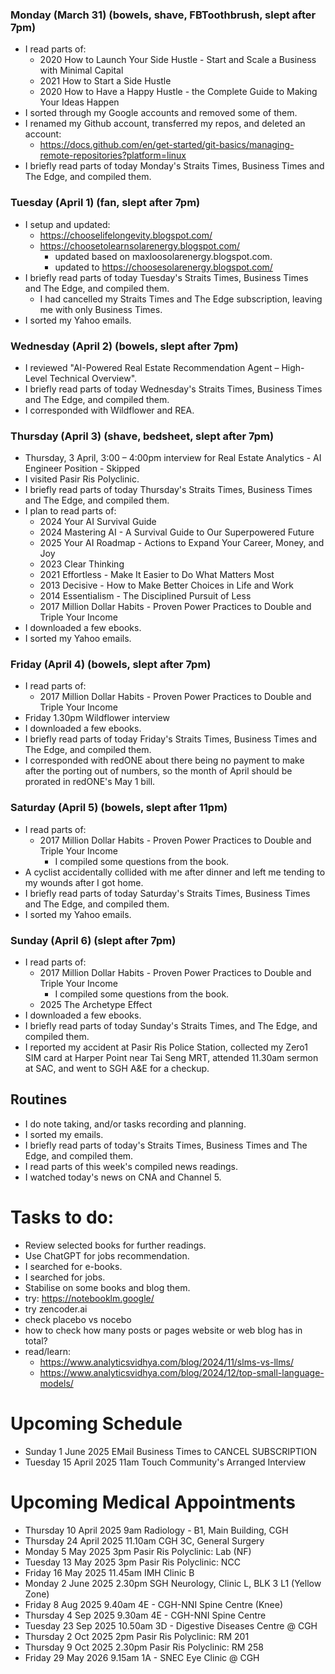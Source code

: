 ### Monday (March 31) (bowels, shave, FBToothbrush, slept after 7pm)
- I read parts of:
    - 2020 How to Launch Your Side Hustle - Start and Scale a Business with Minimal Capital
    - 2021 How to Start a Side Hustle
    - 2020 How to Have a Happy Hustle - the Complete Guide to Making Your Ideas Happen
- I sorted through my Google accounts and removed some of them.
- I renamed my Github account, transferred my repos, and deleted an account:
    - https://docs.github.com/en/get-started/git-basics/managing-remote-repositories?platform=linux
- I briefly read parts of today Monday's Straits Times, Business Times and The Edge, and compiled them.

### Tuesday (April 1) (fan, slept after 7pm)
- I setup and updated:
    - https://chooselifelongevity.blogspot.com/
    - https://choosetolearnsolarenergy.blogspot.com/
        - updated based on maxloosolarenergy.blogspot.com.
        - updated to https://choosesolarenergy.blogspot.com/
- I briefly read parts of today Tuesday's Straits Times, Business Times and The Edge, and compiled them.
    - I had cancelled my Straits Times and The Edge subscription, leaving me with only Business Times.
- I sorted my Yahoo emails.

### Wednesday (April 2) (bowels, slept after 7pm)
- I reviewed "AI-Powered Real Estate Recommendation Agent – High-Level Technical Overview".
- I briefly read parts of today Wednesday's Straits Times, Business Times and The Edge, and compiled them.
- I corresponded with Wildflower and REA.

### Thursday (April 3) (shave, bedsheet, slept after 7pm)
- Thursday, 3 April, 3:00 – 4:00pm interview for Real Estate Analytics - AI Engineer Position - Skipped 
- I visited Pasir Ris Polyclinic.
- I briefly read parts of today Thursday's Straits Times, Business Times and The Edge, and compiled them.
- I plan to read parts of:
    - 2024 Your AI Survival Guide
    - 2024 Mastering AI - A Survival Guide to Our Superpowered Future
    - 2025 Your AI Roadmap - Actions to Expand Your Career, Money, and Joy
    - 2023 Clear Thinking
    - 2021 Effortless - Make It Easier to Do What Matters Most
    - 2013 Decisive - How to Make Better Choices in Life and Work
    - 2014 Essentialism - The Disciplined Pursuit of Less
    - 2017 Million Dollar Habits - Proven Power Practices to Double and Triple Your Income
- I downloaded a few ebooks.
- I sorted my Yahoo emails.

### Friday (April 4) (bowels, slept after 7pm)
- I read parts of:
    - 2017 Million Dollar Habits - Proven Power Practices to Double and Triple Your Income
- Friday 1.30pm Wildflower interview
- I downloaded a few ebooks.
- I briefly read parts of today Friday's Straits Times, Business Times and The Edge, and compiled them.
- I corresponded with redONE about there being no payment to make after the porting out of numbers, so the month of April should be prorated in redONE's May 1 bill.

### Saturday (April 5) (bowels, slept after 11pm)
- I read parts of:
    - 2017 Million Dollar Habits - Proven Power Practices to Double and Triple Your Income
        - I compiled some questions from the book.
- A cyclist accidentally collided with me after dinner and left me tending to my wounds after I got home.
- I briefly read parts of today Saturday's Straits Times, Business Times and The Edge, and compiled them.
- I sorted my Yahoo emails.

### Sunday (April 6) (slept after 7pm)
- I read parts of:
    - 2017 Million Dollar Habits - Proven Power Practices to Double and Triple Your Income
        - I compiled some questions from the book.
    - 2025 The Archetype Effect
- I downloaded a few ebooks.
- I briefly read parts of today Sunday's Straits Times, and The Edge, and compiled them.
- I reported my accident at Pasir Ris Police Station, collected my Zero1 SIM card at Harper Point near Tai Seng MRT, attended 11.30am sermon at SAC, and went to SGH A&E for a checkup.



## Routines
- I do note taking, and/or tasks recording and planning.
- I sorted my emails.
- I briefly read parts of today's Straits Times, Business Times and The Edge, and compiled them.
- I read parts of this week's compiled news readings.
- I watched today's news on CNA and Channel 5.

# Tasks to do:
- Review selected books for further readings.
- Use ChatGPT for jobs recommendation.
- I searched for e-books.
- I searched for jobs.
- Stabilise on some books and blog them.
- try: https://notebooklm.google/
- try zencoder.ai
- check placebo vs nocebo
- how to check how many posts or pages website or web blog has in total?
- read/learn:
    - https://www.analyticsvidhya.com/blog/2024/11/slms-vs-llms/
    - https://www.analyticsvidhya.com/blog/2024/12/top-small-language-models/

# Upcoming Schedule
- Sunday 1 June 2025 EMail Business Times to CANCEL SUBSCRIPTION
- Tuesday 15 April 2025 11am Touch Community's Arranged Interview

# Upcoming Medical Appointments
- Thursday 10 April 2025 9am Radiology - B1, Main Building, CGH
- Thursday 24 April 2025 11.10am CGH 3C, General Surgery
- Monday 5 May 2025 3pm Pasir Ris Polyclinic: Lab (NF)
- Tuesday 13 May 2025 3pm Pasir Ris Polyclinic: NCC
- Friday 16 May 2025 11.45am IMH Clinic B
- Monday 2 June 2025 2.30pm SGH Neurology, Clinic L, BLK 3 L1 (Yellow Zone)
- Friday 8 Aug 2025 9.40am 4E - CGH-NNI Spine Centre (Knee)
- Thursday 4 Sep 2025 9.30am 4E - CGH-NNI Spine Centre
- Tuesday 23 Sep 2025 10.50am 3D - Digestive Diseases Centre @ CGH
- Thursday 2 Oct 2025 2pm Pasir Ris Polyclinic: RM 201
- Thursday 9 Oct 2025 2.30pm Pasir Ris Polyclinic: RM 258
- Friday 29 May 2026 9.15am 1A - SNEC Eye Clinic @ CGH
